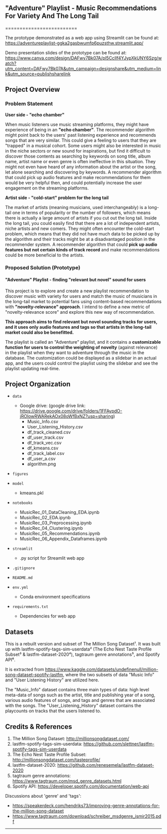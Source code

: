 ## "Adventure" Playlist - Music Recommendations For Variety And The Long Tail
=========================

The prototype demonstrated as a web app using Streamlit can be found at:
https://adventureplaylist-ggka2gasbwumfp6puzsthw.streamlit.app/

Demo presentation slides of the prototype can be found at:
https://www.canva.com/design/DAFwy7Bk07A/pl5CcIIf4YJypXkUNY6Szg/watch?utm_content=DAFwy7Bk07A&utm_campaign=designshare&utm_medium=link&utm_source=publishsharelink

## Project Overview

### Problem Statement

**User side - "echo chamber"**

When music listeners use music streaming platforms, they might have experience of being in an **"echo chamber"**. The recommender algorithm might point back to the users' past listening experience and recommends songs that are very similar. This could give a feeling to users that they are "trapped" in a musical cohort. Some users might also be interested in music in the niche sectors or new sound for inspirations, but find it difficult to discover those contents as searching by keywords on song title, album name, artist name or even genre is often ineffective in this situation. They might not even have heard of any information about the artist or the song, let alone searching and discovering by keywords. A recommender algorithm that could pick up audio features and make recommendations for them would be very helpful then, and could potentially increase the user engagement on the streaming platforms.

**Artist side - "cold-start" problem for the long tail**

The market of artists (meaning musicians, used interchangeably) is a long-tail one in terms of popularity or the number of followers, which means there is actually a large amount of artists if you cut out the long tail. Inside the long tail, you could easily find that there are a lot of independent artists, niche artists and new comers. They might often encounter the cold-start problem, which means that they did not have much data to be picked up by the algorithm and their tracks might be at a disadvantaged position in the recommender system. A recommender algorithm that could **pick up audio features but not certain kinds of track record** and make recommendations could be more beneficial to the artists.

### Proposed Solution (Prototype)

#### "Adventure" Playlist - finding "relevant but novel" sound for users

This project is to explore and create a new playlist recommendation to discover music with variety for users and match the music of musicians in the long-tail market to potential fans using content-based recommendations with **"novelty-relevance" approach**. I intend to define a new metric of "novelty-relevance score" and explore this new way of recommendation.

**This approach aims to find relevant but novel sounding tracks for users, and it uses only audio features and tags so that artists in the long-tail market could also be benefitted.**

The playlist is called an "Adventure" playlist, and it contains a **customizable function for users to control the weighting of novelty** (against relevance) in the playlist when they want to adventure through the music in the database. The customization could be displayed as a slidebar in an actual app, and the users could control the playlist using the slidebar and see the playlist updating real-time.


## Project Organization

* `data`
    - Google drive: (google drive link: https://drive.google.com/drive/folders/1FFAypdO-jROIowRWARekAOx08oWfBxNZ?usp=sharing)
        - Music_Info.csv
        - User_Listening_History.csv
        - df_track_cleaned.csv
        - df_user_track.csv
        - df_track_vec.csv
        - df_kmeans.csv
        - df_track_label.csv
        - df_user_a.csv
        - algorithm.png

* `figures`

* `model`
    - kmeans.pkl

* `notebooks`
    - MusicRec_01_DataCleaning_EDA.ipynb
    - MusicRec_02_EDA.ipynb
    - MusicRec_03_Preprocessing.ipynb
    - MusicRec_04_Clustering.ipynb
    - MusicRec_05_Recommendations.ipynb
    - MusicRec_06_Appendix_Dataframes.ipynb

* `streamlit`
    - .py script for Streamlit web app

* `.gitignore`

* `README.md`

* `env.yml`
    - Conda environment specifications

* `requirements.txt`
    - Dependencies for web app


## Datasets

This is a rebuilt version and subset of The Million Song Dataset¹. It was built up with lastfm-spotify-tags-sim-userdata² (The Echo Nest Taste Profile Subset³ & lastfm-dataset-2020⁴), tagtraum genre annotations⁵, and Spotify API⁶.

It is extracted from https://www.kaggle.com/datasets/undefinenull/million-song-dataset-spotify-lastfm, where the two subsets of data "Music Info" and "User Listening History" are utilized here.

The "Music_Info" dataset contains three main types of data: high level meta-data of songs such as the artist, title and publishing year of a song, various audio features of songs, and tags and genres that are associated with the songs. The "User_Listening_History" dataset contains the playcounts on tracks that the users listened to.


## Credits & References

1. The Million Song Dataset: http://millionsongdataset.com/
2. lastfm-spotify-tags-sim-userdata: https://github.com/slettner/lastfm-spotify-tags-sim-userdata
3. The Echo Nest Taste Profile Subset: http://millionsongdataset.com/tasteprofile/
4. lastfm-dataset-2020: https://github.com/renesemela/lastfm-dataset-2020
5. tagtraum genre annotations: https://www.tagtraum.com/msd_genre_datasets.html
6. Spotify API: https://developer.spotify.com/documentation/web-api

Discussions about 'genre' and 'tags':
- https://speakerdeck.com/hendriks73/improving-genre-annotations-for-the-million-song-dataset
- https://www.tagtraum.com/download/schreiber_msdgenre_ismir2015.pdf

--------